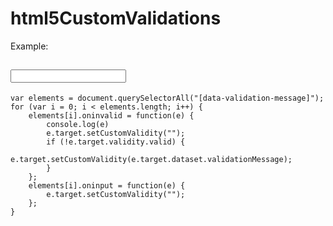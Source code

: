 # html5CustomValidations

Example:

## <input type="text" name="name" id="name" required data-validation-message="Custom Validation Message">

```
var elements = document.querySelectorAll("[data-validation-message]");
for (var i = 0; i < elements.length; i++) {
    elements[i].oninvalid = function(e) {
        console.log(e)
        e.target.setCustomValidity("");
        if (!e.target.validity.valid) {
            e.target.setCustomValidity(e.target.dataset.validationMessage);
        }
    };
    elements[i].oninput = function(e) {
        e.target.setCustomValidity("");
    };
}
```
